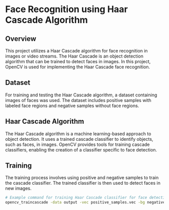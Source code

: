# Face Recognition using Haar Cascade Algorithm

## Overview

This project utilizes a Haar Cascade algorithm for face recognition in images or video streams. The Haar Cascade is an object detection algorithm that can be trained to detect faces in images. In this project, OpenCV is used for implementing the Haar Cascade face recognition.

## Dataset

For training and testing the Haar Cascade algorithm, a dataset containing images of faces was used. The dataset includes positive samples with labeled face regions and negative samples without face regions.

## Haar Cascade Algorithm

The Haar Cascade algorithm is a machine learning-based approach to object detection. It uses a trained cascade classifier to identify objects, such as faces, in images. OpenCV provides tools for training cascade classifiers, enabling the creation of a classifier specific to face detection.

## Training

The training process involves using positive and negative samples to train the cascade classifier. The trained classifier is then used to detect faces in new images.

```bash
# Example command for training Haar Cascade classifier for face detection using OpenCV
opencv_traincascade -data output -vec positive_samples.vec -bg negative_samples.txt -numStages 10 -minHitRate 0.999 -maxFalseAlarmRate 0.5 -numPos 1000 -numNeg 500 -w 20 -h 20
